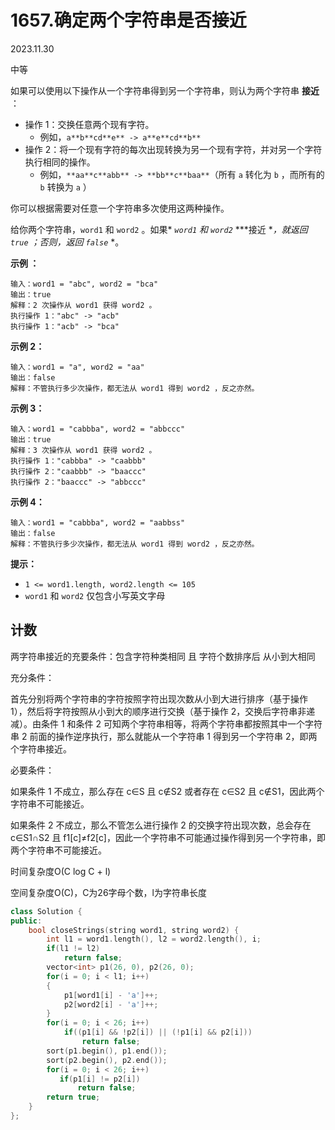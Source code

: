 # 1657.确定两个字符串是否接近

2023.11.30

中等

如果可以使用以下操作从一个字符串得到另一个字符串，则认为两个字符串 **接近** ：

- 操作 1：交换任意两个现有字符。
  - 例如，`a**b**cd**e** -> a**e**cd**b**`
- 操作 2：将一个现有字符的每次出现转换为另一个现有字符，并对另一个字符执行相同的操作。
  - 例如，`**aa**c**abb** -> **bb**c**baa**`（所有 `a` 转化为 `b` ，而所有的 `b` 转换为 `a` ）

你可以根据需要对任意一个字符串多次使用这两种操作。

给你两个字符串，`word1` 和 `word2` 。如果* *`word1`* *和* *`word2`* ***接近 **，就返回 `true` ；否则，返回* *`false`* *。

**示例 ：**

```
输入：word1 = "abc", word2 = "bca"
输出：true
解释：2 次操作从 word1 获得 word2 。
执行操作 1："abc" -> "acb"
执行操作 1："acb" -> "bca"

```

**示例 2：**

```
输入：word1 = "a", word2 = "aa"
输出：false
解释：不管执行多少次操作，都无法从 word1 得到 word2 ，反之亦然。
```

**示例 3：**

```
输入：word1 = "cabbba", word2 = "abbccc"
输出：true
解释：3 次操作从 word1 获得 word2 。
执行操作 1："cabbba" -> "caabbb"
执行操作 2："caabbb" -> "baaccc"
执行操作 2："baaccc" -> "abbccc"

```

**示例 4：**

```
输入：word1 = "cabbba", word2 = "aabbss"
输出：false
解释：不管执行多少次操作，都无法从 word1 得到 word2 ，反之亦然。
```

**提示：**

- `1 <= word1.length, word2.length <= 105`
- `word1` 和 `word2` 仅包含小写英文字母



## 计数

两字符串接近的充要条件：包含字符种类相同  且  字符个数排序后 从小到大相同

充分条件：

首先分别将两个字符串的字符按照字符出现次数从小到大进行排序（基于操作 1），然后将字符按照从小到大的顺序进行交换（基于操作 2，交换后字符串非递减）。由条件 1 和条件 2 可知两个字符串相等，将两个字符串都按照其中一个字符串 2 前面的操作逆序执行，那么就能从一个字符串 1 得到另一个字符串 2，即两个字符串接近。

必要条件：

如果条件 1 不成立，那么存在 c∈S 且 c∉S2 或者存在 c∈S2 且 c∉S1，因此两个字符串不可能接近。

如果条件 2 不成立，那么不管怎么进行操作 2 的交换字符出现次数，总会存在 c∈S1∩S2 且 f1[c]≠f2[c]，因此一个字符串不可能通过操作得到另一个字符串，即两个字符串不可能接近。



时间复杂度O(C log C + l)

空间复杂度O(C)，C为26字母个数，l为字符串长度

```c++
class Solution {
public:
    bool closeStrings(string word1, string word2) {
        int l1 = word1.length(), l2 = word2.length(), i;
        if(l1 != l2)
            return false;
        vector<int> p1(26, 0), p2(26, 0);
        for(i = 0; i < l1; i++)
        {
            p1[word1[i] - 'a']++;
            p2[word2[i] - 'a']++;
        }
        for(i = 0; i < 26; i++)
            if((p1[i] && !p2[i]) || (!p1[i] && p2[i]))
                return false;
        sort(p1.begin(), p1.end());
        sort(p2.begin(), p2.end());
        for(i = 0; i < 26; i++)
           if(p1[i] != p2[i])
               return false;
        return true;
    }
};
```

